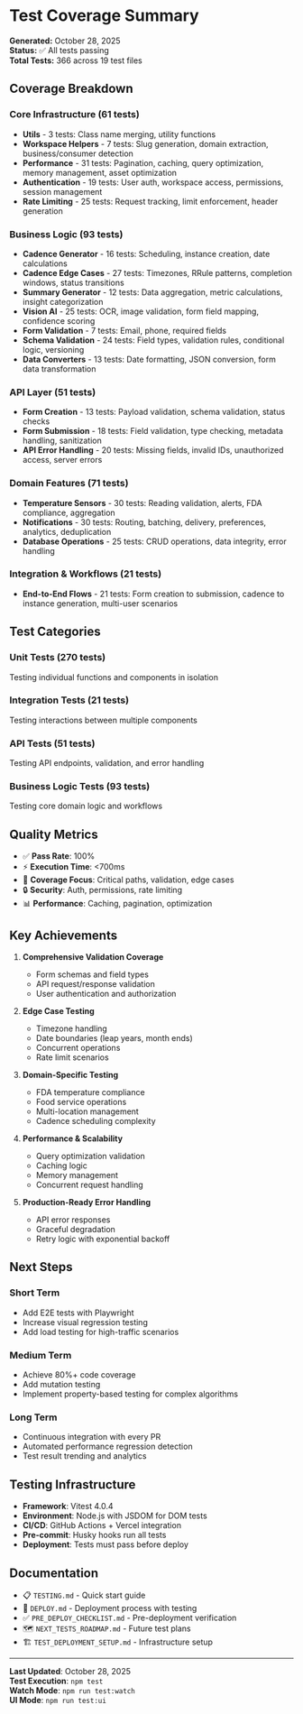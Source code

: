 # Test Coverage Summary

**Generated:** October 28, 2025  
**Status:** ✅ All tests passing  
**Total Tests:** 366 across 19 test files

## Coverage Breakdown

### Core Infrastructure (61 tests)
- **Utils** - 3 tests: Class name merging, utility functions
- **Workspace Helpers** - 7 tests: Slug generation, domain extraction, business/consumer detection
- **Performance** - 31 tests: Pagination, caching, query optimization, memory management, asset optimization
- **Authentication** - 19 tests: User auth, workspace access, permissions, session management
- **Rate Limiting** - 25 tests: Request tracking, limit enforcement, header generation

### Business Logic (93 tests)
- **Cadence Generator** - 16 tests: Scheduling, instance creation, date calculations
- **Cadence Edge Cases** - 27 tests: Timezones, RRule patterns, completion windows, status transitions
- **Summary Generator** - 12 tests: Data aggregation, metric calculations, insight categorization
- **Vision AI** - 25 tests: OCR, image validation, form field mapping, confidence scoring
- **Form Validation** - 7 tests: Email, phone, required fields
- **Schema Validation** - 24 tests: Field types, validation rules, conditional logic, versioning
- **Data Converters** - 13 tests: Date formatting, JSON conversion, form data transformation

### API Layer (51 tests)
- **Form Creation** - 13 tests: Payload validation, schema validation, status checks
- **Form Submission** - 18 tests: Field validation, type checking, metadata handling, sanitization
- **API Error Handling** - 20 tests: Missing fields, invalid IDs, unauthorized access, server errors

### Domain Features (71 tests)
- **Temperature Sensors** - 30 tests: Reading validation, alerts, FDA compliance, aggregation
- **Notifications** - 30 tests: Routing, batching, delivery, preferences, analytics, deduplication
- **Database Operations** - 25 tests: CRUD operations, data integrity, error handling

### Integration & Workflows (21 tests)
- **End-to-End Flows** - 21 tests: Form creation to submission, cadence to instance generation, multi-user scenarios

## Test Categories

### Unit Tests (270 tests)
Testing individual functions and components in isolation

### Integration Tests (21 tests)
Testing interactions between multiple components

### API Tests (51 tests)
Testing API endpoints, validation, and error handling

### Business Logic Tests (93 tests)
Testing core domain logic and workflows

## Quality Metrics

- ✅ **Pass Rate**: 100%
- ⚡ **Execution Time**: <700ms
- 🎯 **Coverage Focus**: Critical paths, validation, edge cases
- 🔒 **Security**: Auth, permissions, rate limiting
- 📊 **Performance**: Caching, pagination, optimization

## Key Achievements

1. **Comprehensive Validation Coverage**
   - Form schemas and field types
   - API request/response validation
   - User authentication and authorization

2. **Edge Case Testing**
   - Timezone handling
   - Date boundaries (leap years, month ends)
   - Concurrent operations
   - Rate limit scenarios

3. **Domain-Specific Testing**
   - FDA temperature compliance
   - Food service operations
   - Multi-location management
   - Cadence scheduling complexity

4. **Performance & Scalability**
   - Query optimization validation
   - Caching logic
   - Memory management
   - Concurrent request handling

5. **Production-Ready Error Handling**
   - API error responses
   - Graceful degradation
   - Retry logic with exponential backoff

## Next Steps

### Short Term
- Add E2E tests with Playwright
- Increase visual regression testing
- Add load testing for high-traffic scenarios

### Medium Term
- Achieve 80%+ code coverage
- Add mutation testing
- Implement property-based testing for complex algorithms

### Long Term
- Continuous integration with every PR
- Automated performance regression detection
- Test result trending and analytics

## Testing Infrastructure

- **Framework**: Vitest 4.0.4
- **Environment**: Node.js with JSDOM for DOM tests
- **CI/CD**: GitHub Actions + Vercel integration
- **Pre-commit**: Husky hooks run all tests
- **Deployment**: Tests must pass before deploy

## Documentation

- 📋 `TESTING.md` - Quick start guide
- 🚀 `DEPLOY.md` - Deployment process with testing
- ✅ `PRE_DEPLOY_CHECKLIST.md` - Pre-deployment verification
- 🗺️ `NEXT_TESTS_ROADMAP.md` - Future test plans
- 🏗️ `TEST_DEPLOYMENT_SETUP.md` - Infrastructure setup

---

**Last Updated**: October 28, 2025  
**Test Execution**: `npm test`  
**Watch Mode**: `npm run test:watch`  
**UI Mode**: `npm run test:ui`


